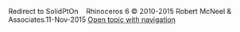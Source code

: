---
---

Redirect to SolidPtOn&#160;
&#160;
Rhinoceros 6 © 2010-2015 Robert McNeel &amp; Associates.11-Nov-2015
 [Open topic with navigation](solidpton.html) 

